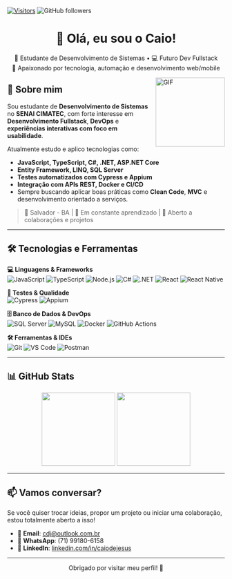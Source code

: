 [![Visitors](https://api.visitorbadge.io/api/visitors?path=caiodjss%2Fgithub-visitors-badge&countColor=%23263759)](https://visitorbadge.io/status?path=caiodjss%2Fgithub-visitors-badge)
![GitHub followers](https://img.shields.io/github/followers/caiodjss?style=social)

<h1 align="center">👋 Olá, eu sou o Caio!</h1>

<p align="center">
  🚀 Estudante de Desenvolvimento de Sistemas • 💻 Futuro Dev Fullstack <br>
  🎯 Apaixonado por tecnologia, automação e desenvolvimento web/mobile
</p>

<img align="right" alt="GIF" height="160px" src="https://media.giphy.com/media/qgQUggAC3Pfv687qPC/giphy.gif" />

## 📍 Sobre mim

Sou estudante de **Desenvolvimento de Sistemas** no **SENAI CIMATEC**, com forte interesse em **Desenvolvimento Fullstack**, **DevOps** e **experiências interativas com foco em usabilidade**.

Atualmente estudo e aplico tecnologias como:

- **JavaScript, TypeScript, C#, .NET, ASP.NET Core**
- **Entity Framework, LINQ, SQL Server**
- **Testes automatizados com Cypress e Appium**
- **Integração com APIs REST, Docker e CI/CD**
- Sempre buscando aplicar boas práticas como **Clean Code**, **MVC** e desenvolvimento orientado a serviços.

> 📍 Salvador - BA | 🌱 Em constante aprendizado | 🤝 Aberto a colaborações e projetos

---

## 🛠️ Tecnologias e Ferramentas

**💻 Linguagens & Frameworks**  
![JavaScript](https://img.shields.io/badge/-JavaScript-F7DF1E?style=flat&logo=javascript&logoColor=000)
![TypeScript](https://img.shields.io/badge/-TypeScript-3178C6?style=flat&logo=typescript&logoColor=fff)
![Node.js](https://img.shields.io/badge/-Node.js-339933?style=flat&logo=node.js&logoColor=fff)
![C#](https://img.shields.io/badge/-CSharp-239120?style=flat&logo=c-sharp&logoColor=fff)
![.NET](https://img.shields.io/badge/-.NET-512BD4?style=flat&logo=dotnet&logoColor=white)
![React](https://img.shields.io/badge/-React-61DAFB?style=flat&logo=react&logoColor=000)
![React Native](https://img.shields.io/badge/-React_Native-61DAFB?style=flat&logo=react&logoColor=000)

**🧪 Testes & Qualidade**  
![Cypress](https://img.shields.io/badge/-Cypress-17202C?style=flat&logo=cypress&logoColor=white)
![Appium](https://img.shields.io/badge/-Appium-00B4AB?style=flat&logo=appium&logoColor=white)

**🗄️ Banco de Dados & DevOps**  
![SQL Server](https://img.shields.io/badge/-SQL_Server-CC2927?style=flat&logo=microsoftsqlserver&logoColor=white)
![MySQL](https://img.shields.io/badge/-MySQL-4479A1?style=flat&logo=mysql&logoColor=white)
![Docker](https://img.shields.io/badge/-Docker-2496ED?style=flat&logo=docker&logoColor=fff)
![GitHub Actions](https://img.shields.io/badge/-GitHub_Actions-2088FF?style=flat&logo=github-actions&logoColor=white)

**🛠️ Ferramentas & IDEs**  
![Git](https://img.shields.io/badge/-Git-F05032?style=flat&logo=git&logoColor=fff)
![VS Code](https://img.shields.io/badge/-VS_Code-007ACC?style=flat&logo=visual-studio-code&logoColor=fff)
![Postman](https://img.shields.io/badge/-Postman-FF6C37?style=flat&logo=postman&logoColor=white)

---

## 📊 GitHub Stats

<div align="center">
  <img height="170em" src="https://github-readme-stats.vercel.app/api?username=caiodjss&show_icons=true&theme=tokyonight&count_private=true" />
  <img height="170em" src="https://github-readme-stats.vercel.app/api/top-langs/?username=caiodjss&layout=compact&langs_count=7&theme=tokyonight"/>
</div>

---

## 📫 Vamos conversar?

Se você quiser trocar ideias, propor um projeto ou iniciar uma colaboração, estou totalmente aberto a isso!

- 📧 **Email**: [cdj@outlook.com.br](mailto:cdj@outlook.com.br)  
- 📱 **WhatsApp**: (71) 99180-6158  
- 💼 **LinkedIn**: [linkedin.com/in/caiodejesus](https://www.linkedin.com/in/caiodejesus/)

---

<p align="center">
  Obrigado por visitar meu perfil! 🚀
</p>
